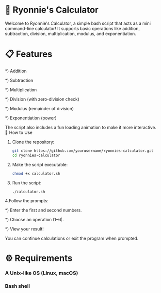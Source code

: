 # 🧮 Ryonnie's Calculator

Welcome to Ryonnie's Calculator, a simple bash script that acts as a mini command-line calculator!
It supports basic operations like addition, subtraction, division, multiplication, modulus, and exponentiation.
# 📋 Features

  *) Addition

  *) Subtraction

  *) Multiplication

  *) Division (with zero-division check)

  *) Modulus (remainder of division)

  *) Exponentiation (power)

The script also includes a fun loading animation to make it more interactive.
🚀 How to Use
1. Clone the repository:
   ```sh
   git clone https://github.com/yourusername/ryonnies-calculator.git
   cd ryonnies-calculator
2. Make the script executable:
   ```sh
   chmod +x calculator.sh
3. Run the script:
   ```sh
   ./calculator.sh
4.Follow the prompts:

   *) Enter the first and second numbers.

   *) Choose an operation (1–6).

   *) View your result!

You can continue calculations or exit the program when prompted.
# ⚙️ Requirements
  ### A Unix-like OS (Linux, macOS)
  ### Bash shell

